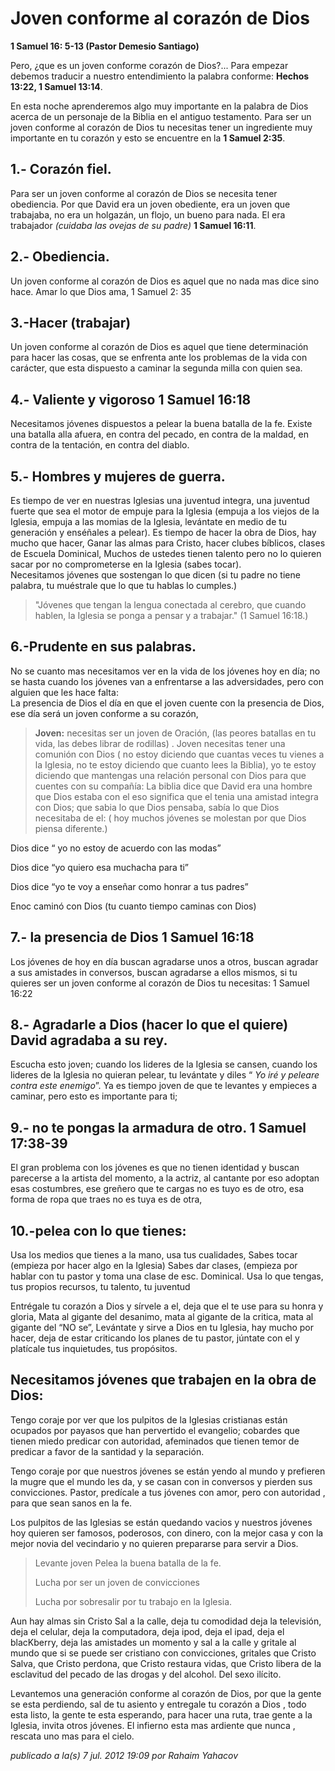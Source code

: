 # Joven conforme al corazón de Dios
 
**1 Samuel 16: 5-13 (Pastor Demesio Santiago)**

Pero, ¿que es un joven conforme corazón de Dios?... Para empezar debemos traducir a nuestro entendimiento la palabra conforme: **Hechos 13:22, 1 Samuel 13:14**.

En esta noche aprenderemos algo muy importante en la palabra de Dios acerca de un personaje de la Biblia en el antiguo testamento. Para ser un joven conforme al corazón de Dios tu necesitas tener un ingrediente muy importante en tu corazón y esto se encuentre en la **1 Samuel 2:35**.
  
## **1.- Corazón fiel.**  
Para ser un joven conforme al corazón de Dios se necesita tener obediencia. Por que David era un joven obediente, era un joven que trabajaba, no era un holgazán, un flojo, un bueno para nada. El era trabajador *(cuidaba las ovejas de su padre)* **1 Samuel 16:11**.
  
## **2.- Obediencia.**  
  
Un joven conforme al corazón de Dios es aquel que no nada mas dice sino hace. Amar lo que Dios ama, 1 Samuel 2: 35  
  
## **3.-Hacer (trabajar)**  
  
Un joven conforme al corazón de Dios es aquel que tiene determinación para hacer las cosas, que se enfrenta ante los problemas de la vida con carácter, que esta dispuesto a caminar la segunda milla con quien sea.  
  
## **4.- Valiente y vigoroso  1 Samuel 16:18**

Necesitamos jóvenes dispuestos a pelear la buena batalla de la fe. Existe una batalla alla afuera, en contra del pecado, en contra de la maldad, en contra de la tentación, en contra del diablo.  
  
## **5.- Hombres y mujeres de guerra.**  
  
Es tiempo de ver en nuestras Iglesias una juventud integra, una juventud fuerte que sea el motor de empuje para la Iglesia (empuja a los viejos de la Iglesia, empuja a las momias de la Iglesia, levántate en medio de tu generación y enséñales a pelear). Es tiempo de hacer la obra de Dios, hay mucho que hacer, Ganar las almas para Cristo, hacer clubes bíblicos, clases de Escuela Dominical, Muchos de ustedes tienen talento pero no lo quieren sacar por no comprometerse en la Iglesia (sabes tocar).  
Necesitamos jóvenes que sostengan lo que dicen (si tu padre no tiene palabra, tu muéstrale que lo que tu hablas lo cumples.)  
  

> "Jóvenes que tengan la lengua conectada al cerebro, que cuando hablen, la Iglesia se ponga a pensar y a trabajar." (1 Samuel 16:18.)

  
## **6.-Prudente en sus palabras.**  
  
No se cuanto mas necesitamos ver en la vida de los jóvenes hoy en día; no se hasta cuando los jóvenes van a enfrentarse a las adversidades, pero con alguien que les hace falta:  
La presencia de Dios el día en que el joven cuente con la presencia de Dios, ese día será un joven conforme a su corazón,  
  

> **Joven:**  necesitas ser un joven de Oración, (las peores batallas en tu vida, las debes librar de rodillas) . Joven necesitas tener una comunión con Dios ( no estoy diciendo que cuantas veces tu vienes a la Iglesia, no te estoy diciendo que cuanto lees la Biblia), yo te estoy diciendo que mantengas una relación personal con Dios para que cuentes con su compañía: La biblia dice que David era una hombre que Dios estaba con el eso significa que el tenia una amistad integra con Dios; que sabia lo que Dios pensaba, sabía lo que Dios necesitaba de el: ( hoy muchos jóvenes se molestan por que Dios piensa diferente.)

  
Dios dice “ yo no estoy de acuerdo con las modas”  
  
Dios dice “yo quiero esa muchacha para ti”  
  
Dios dice “yo te voy a enseñar como honrar a tus padres”  
  
Enoc caminó con Dios (tu cuanto tiempo caminas con Dios)  
  
## **7.- la presencia de Dios  1 Samuel 16:18**
  
Los jóvenes de hoy en día buscan agradarse unos a otros, buscan agradar a sus amistades in conversos, buscan agradarse a ellos mismos, si tu quieres ser un joven conforme al corazón de Dios tu necesitas: 1 Samuel 16:22  
  
## **8.- Agradarle a Dios (hacer lo que el quiere) David agradaba a su rey.**

Escucha esto joven; cuando los lideres de la Iglesia se cansen, cuando los lideres de la Iglesia no quieran pelear, tu levántate y diles “ _Yo iré y peleare contra este enemigo_”. Ya es tiempo joven de que te levantes y empieces a caminar, pero esto es importante para ti;  
  
## **9.- no te pongas la armadura de otro.  1 Samuel 17:38-39**  
  
El gran problema con los jóvenes es que no tienen identidad y buscan parecerse a la artista del momento, a la actriz, al cantante por eso adoptan esas costumbres, ese greñero que te cargas no es tuyo es de otro, esa forma de ropa que traes no es tuya es de otra,  
  
## **10.-pelea con lo que tienes:**  
  
Usa los medios que tienes a la mano, usa tus cualidades, Sabes tocar (empieza por hacer algo en la Iglesia) Sabes dar clases, (empieza por hablar con tu pastor y toma una clase de esc. Dominical. Usa lo que tengas, tus propios recursos, tu talento, tu juventud  
  
Entrégale tu corazón a Dios y sírvele a el, deja que el te use para su honra y gloria, Mata al gigante del desanimo, mata al gigante de la critica, mata al gigante del “NO se”, Levántate y sirve a Dios en tu Iglesia, hay mucho por hacer, deja de estar criticando los planes de tu pastor, júntate con el y platícale tus inquietudes, tus propósitos.  
  
## **Necesitamos jóvenes que trabajen en la obra de Dios:**  
Tengo coraje por ver que los pulpitos de la Iglesias cristianas están ocupados por payasos que han pervertido el evangelio; cobardes que tienen miedo predicar con autoridad, afeminados que tienen temor de predicar a favor de la santidad y la separación.  
  
Tengo coraje por que nuestros jóvenes se están yendo al mundo y prefieren la mugre que el mundo les da, y se casan con in conversos y pierden sus convicciones. Pastor, predícale a tus jóvenes con amor, pero con autoridad , para que sean sanos en la fe.  
  
Los pulpitos de las Iglesias se están quedando vacios y nuestros jóvenes hoy quieren ser famosos, poderosos, con dinero, con la mejor casa y con la mejor novia del vecindario y no quieren prepararse para servir a Dios.  
  

> Levante joven Pelea la buena batalla de la fe.
> 
>   
> 
> Lucha por ser un joven de convicciones
> 
>   
> 
> Lucha por sobresalir por tu trabajo en la Iglesia.

  
Aun hay almas sin Cristo Sal a la calle, deja tu comodidad deja la televisión, deja el celular, deja la computadora, deja ipod, deja el ipad, deja el blacKberry, deja las amistades un momento y sal a la calle y gritale al mundo que si se puede ser cristiano con convicciones, gritales que Cristo Salva, que Cristo perdona, que Cristo restaura vidas, que Cristo libera de la esclavitud del pecado de las drogas y del alcohol. Del sexo ilícito.  
  
Levantemos una generación conforme al corazón de Dios, por que la gente se esta perdiendo, sal de tu asiento y entregale tu corazón a Dios , todo esta listo, la gente te esta esperando, para hacer una ruta, trae gente a la Iglesia, invita otros jóvenes. El infierno esta mas ardiente que nunca , rescata uno mas para el cielo.

*publicado a la‎(s)‎  7 jul. 2012 19:09  por Rahaim Yahacov*